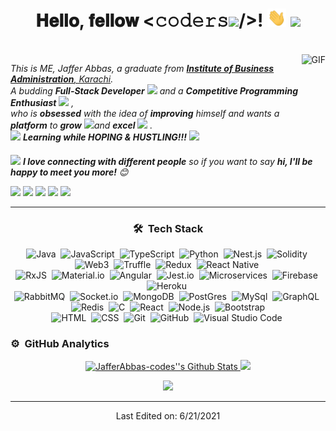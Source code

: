 <h1 align="center">𝐇𝐞𝐥𝐥𝐨, 𝐟𝐞𝐥𝐥𝐨𝐰 <𝚌𝚘𝚍𝚎𝚛𝚜<img src="https://github.com/TheDudeThatCode/TheDudeThatCode/blob/master/Assets/Earth.gif" width="24px">/>! <img src="https://raw.githubusercontent.com/ABSphreak/ABSphreak/master/gifs/Hi.gif" width="30px"> <img src="https://media.giphy.com/media/WUlplcMpOCEmTGBtBW/giphy.gif" width="50">
  </h1>
<br>

<img align="right" alt="GIF" height="160px" src="https://media.giphy.com/media/du3J3cXyzhj75IOgvA/giphy.gif" />


<p align="left">
  <em>
    This is ME, Jaffer Abbas, a graduate from <a href="https://www.iba.edu.pk/"> <b>Institute of Business Administration</b>, Karachi</a>. <br>
    A budding <b>Full-Stack Developer</b> <img src="https://github.com/TheDudeThatCode/TheDudeThatCode/blob/master/Assets/Developer.gif" width="30px"> and a <b>Competitive Programming Enthusiast</b>&nbsp;<img src="https://github.com/TheDudeThatCode/TheDudeThatCode/blob/master/Assets/Designer.gif" width="36px">&nbsp,<br>who is <b>obsessed</b>
    with the idea of <b>improving</b> himself and wants a <b>platform</b> to 
    <b>grow</b> <img src="https://github.com/TheDudeThatCode/TheDudeThatCode/blob/master/Assets/Rocket.gif" width="18px">and 
    <b>excel</b> <img src="https://github.com/TheDudeThatCode/TheDudeThatCode/blob/master/Assets/Medal.gif" width="20px">&nbsp.
  </em> 
  <br>
  <img src="https://media.giphy.com/media/VgCDAzcKvsR6OM0uWg/giphy.gif" width="50" /> <b><i>Learning while HOPING & HUSTLING!!!</i></b> <img src="https://media.giphy.com/media/7j2hfyeVcDtf2/giphy.gif" width="50" />
</p>

#### 
<img src="https://media.giphy.com/media/LnQjpWaON8nhr21vNW/giphy.gif" width="40"> <em><b>I love connecting with different people</b> so if you want to say <b>hi, I'll be happy to meet you more!</b> :blush:</em>
<p>
<a href="https://www.linkedin.com/in/syed-muhammad-jaffer-abbas-3a4ba719b/"><img src="https://img.shields.io/badge/-Syed%20Muhammad%20Jaffer%20Abbas-0077B5?style=flat&logo=Linkedin&logoColor=white"/></a>
<a href="mailto:jaffer@xord.one"><img src="https://img.shields.io/badge/-jaffer@xord.one-D14836?style=flat&logo=Gmail&logoColor=white"/></a>
<a href="https://www.instagram.com/jaffy_here/"><img src="https://img.shields.io/badge/-jaffy_here-E4405F?style=flat&logo=Instagram&logoColor=white"/></a>
<a href="https://www.facebook.com/Jafffyy"><img src="https://img.shields.io/badge/-Jafffyy-1877F2?style=flat&logo=Facebook&logoColor=white"/></a>
<a href="https://medium.com/@smuhammadjafferabbas"><img src="https://img.shields.io/badge/-Jaffer-BD081C?style=flat&logo=Medium&logoColor=white"/></a>
</p>

<hr/>

<div align='center'> 

### 🛠 &nbsp;Tech Stack

![Java](https://img.shields.io/badge/-Java-05122A?style=flat&logo=java)&nbsp;
![JavaScript](https://img.shields.io/badge/-JavaScript-05122A?style=flat&logo=javascript)&nbsp;
![TypeScript](https://img.shields.io/badge/-TypeScript-05122A?style=flat&logo=typescript)&nbsp;
![Python](https://img.shields.io/badge/-Python-05122A?style=flat&logo=python)&nbsp;
![Nest.js](https://img.shields.io/badge/-Nest.js-05122A?style=flat&logo=nest.js)&nbsp;
![Solidity](https://img.shields.io/badge/-Solidity-05122A?style=flat&logo=solidity)&nbsp;
![Web3](https://img.shields.io/badge/-Web3-05122A?style=flat&logo=web3)&nbsp;
![Truffle](https://img.shields.io/badge/-Truffle-05122A?style=flat&logo=truffle)&nbsp;
![Redux](https://img.shields.io/badge/-Redux-05122A?style=flat&logo=redux)&nbsp;
![React Native](https://img.shields.io/badge/-React_Native-05122A?style=flat&logo=reactnative)&nbsp;\
![RxJS](https://img.shields.io/badge/-RxJS-05122A?style=flat&logo=rxjs)&nbsp;
![Material.io](https://img.shields.io/badge/-Material.io-05122A?style=flat&logo=material.io)&nbsp;
![Angular](https://img.shields.io/badge/-Angular-05122A?style=flat&logo=angular)&nbsp;
![Jest.io](https://img.shields.io/badge/-Jest.io-05122A?style=flat&logo=jest.io)&nbsp;
![Microservices](https://img.shields.io/badge/-Microservices-05122A?style=flat&logo=microservices)&nbsp;
![Firebase](https://img.shields.io/badge/-Firebase-05122A?style=flat&logo=firebase)&nbsp;
  ![Heroku](https://img.shields.io/badge/-Heroku-05122A?style=flat&logo=heroku)&nbsp;\
![RabbitMQ](https://img.shields.io/badge/-RabbitMQ-05122A?style=flat&logo=rabbitmq)&nbsp;
![Socket.io](https://img.shields.io/badge/-Socket.io-05122A?style=flat&logo=socket.io)&nbsp;
![MongoDB](https://img.shields.io/badge/-MongoDB-05122A?style=flat&logo=mongodb)&nbsp;
![PostGres](https://img.shields.io/badge/-PostGres-05122A?style=flat&logo=postgres)&nbsp;
![MySql](https://img.shields.io/badge/-MySql-05122A?style=flat&logo=mysql)&nbsp;
![GraphQL](https://img.shields.io/badge/-GraphQL-05122A?style=flat&logo=graphql)&nbsp;
![Redis](https://img.shields.io/badge/-Redis-05122A?style=flat&logo=redis)&nbsp;
![C](https://img.shields.io/badge/-C-05122A?style=flat&logo=C&logoColor=A8B9CC)&nbsp;
![React](https://img.shields.io/badge/-React-05122A?style=flat&logo=react)&nbsp;
![Node.js](https://img.shields.io/badge/-Node.js-05122A?style=flat&logo=node.js)&nbsp;
![Bootstrap](https://img.shields.io/badge/-Bootstrap-05122A?style=flat&logo=bootstrap&logoColor=563D7C)\
![HTML](https://img.shields.io/badge/-HTML-05122A?style=flat&logo=HTML5)&nbsp;
![CSS](https://img.shields.io/badge/-CSS-05122A?style=flat&logo=CSS3&logoColor=1572B6)&nbsp;
![Git](https://img.shields.io/badge/-Git-05122A?style=flat&logo=git)&nbsp;
![GitHub](https://img.shields.io/badge/-GitHub-05122A?style=flat&logo=github)&nbsp;
![Visual Studio Code](https://img.shields.io/badge/-Visual%20Studio%20Code-05122A?style=flat&logo=visual-studio-code&logoColor=007ACC)&nbsp;
  </div>

### ⚙️ &nbsp;GitHub Analytics

<p align="center">
<a href="https://github.com/JafferAbbas-codes">
  <img height='180em' src="https://github-readme-stats.vercel.app/api?username=JafferAbbas-codes&include_all_commits=true&count_private=true&show_icons=true&line_height=20&title_color=7A7ADB&icon_color=2234AE&text_color=D3D3D3&bg_color=0,000000,130F40" alt="JafferAbbas-codes''s Github Stats">
  <img height="180em" src="https://github-readme-stats-eight-theta.vercel.app/api/top-langs/?username=JafferAbbas-codes&layout=compact&langs_count=8&theme=algolia"/>
</a>
</p>

<div align='center'>
  
   <img src="https://media.giphy.com/media/jpVnC65DmYeyRL4LHS/giphy.gif" width="30%">
  <div>

-----

Last Edited on: 6/21/2021

